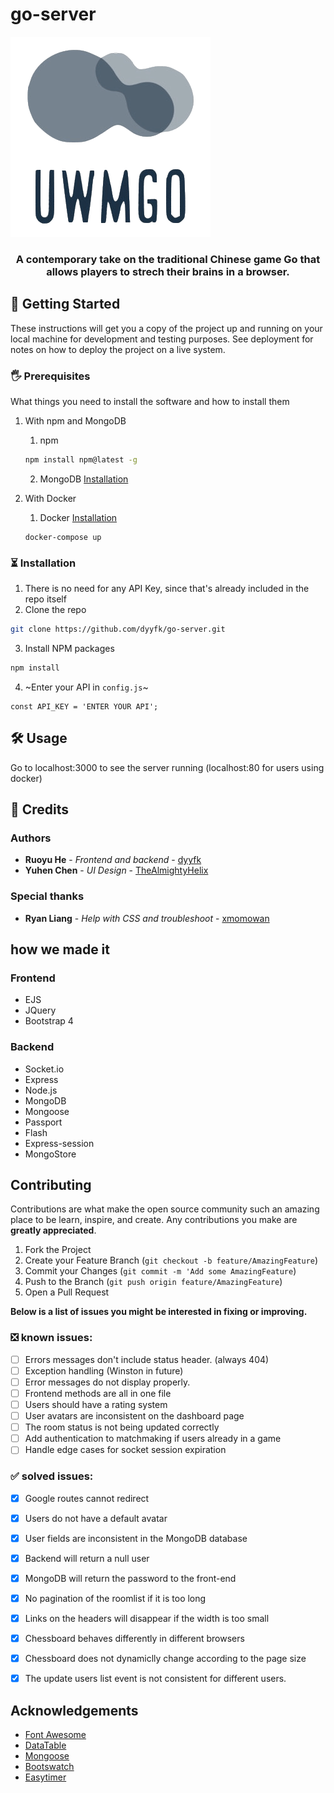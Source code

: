# go-server
![GitHub Logo](/images/logo.png)
<h3 align="center"> A contemporary take on the traditional Chinese game Go that allows players to strech their brains in a browser. </h3>

## 🚀 Getting Started

These instructions will get you a copy of the project up and running on your local machine for development and testing purposes. See deployment for notes on how to deploy the project on a live system.

### 🖐 Prerequisites

What things you need to install the software and how to install them
1. With npm and MongoDB
    1. npm
    ```sh
    npm install npm@latest -g
    ```

    2. MongoDB
    [Installation](https://docs.mongodb.com/manual/installation/)

2. With Docker
    1. Docker
    [Installation](https://docs.docker.com/install/)

    ```
    docker-compose up
    ```

### ⏳ Installation

1. There is no need for any API Key, since that's already included in the repo itself
2. Clone the repo
```sh
git clone https://github.com/dyyfk/go-server.git
```
3. Install NPM packages
```sh
npm install
```
4. ~Enter your API in `config.js`~
```JS
const API_KEY = 'ENTER YOUR API';
```

## 🛠 Usage

Go to localhost:3000 to see the server running (localhost:80 for users using docker)

## 👥 Credits
### Authors
* **Ruoyu He** - *Frontend and backend* - [dyyfk](https://github.com/dyyfk)
* **Yuhen Chen** - *UI Design* - [TheAlmightyHelix](https://github.com/TheAlmightyHelix)
### Special thanks
* **Ryan Liang** - *Help with CSS and troubleshoot* - [xmomowan](https://github.com/xmomowan)

## how we made it
### Frontend

* EJS
* JQuery
* Bootstrap 4

### Backend

* Socket.io
* Express
* Node.js
* MongoDB
* Mongoose
* Passport
* Flash
* Express-session
* MongoStore

## Contributing

Contributions are what make the open source community such an amazing place to be learn, inspire, and create. Any contributions you make are **greatly appreciated**.

1. Fork the Project
2. Create your Feature Branch (`git checkout -b feature/AmazingFeature`)
3. Commit your Changes (`git commit -m 'Add some AmazingFeature`)
4. Push to the Branch (`git push origin feature/AmazingFeature`)
5. Open a Pull Request

**Below is a list of issues you might be interested in fixing or improving.**

### ❎ known issues:
- [ ] Errors messages don't include status header. (always 404) 
- [ ] Exception handling (Winston in future)
- [ ] Error messages do not display properly.
- [ ] Frontend methods are all in one file
- [ ] Users should have a rating system
- [ ] User avatars are inconsistent on the dashboard page 
- [ ] The room status is not being updated correctly
- [ ] Add authentication to matchmaking if users already in a game
- [ ] Handle edge cases for socket session expiration

### ✅ solved issues: 
- [x] Google routes cannot redirect
- [x] Users do not have a default avatar
- [x] User fields are inconsistent in the MongoDB database
- [x] Backend will return a null user
- [x] MongoDB will return the password to the front-end
- [x] No pagination of the roomlist if it is too long
- [x] Links on the headers will disappear if the width is too small
- [x] Chessboard behaves differently in different browsers
- [x] Chessboard does not dynamiclly change according to the page size
- [x] The update users list event is not consistent for different users.


## Acknowledgements
* [Font Awesome](https://fontawesome.com)
* [DataTable](https://datatables.net/)
* [Mongoose](https://mongoosejs.com/)
* [Bootswatch](https://bootswatch.com/)
* [Easytimer](https://albert-gonzalez.github.io/easytimer.js/)

